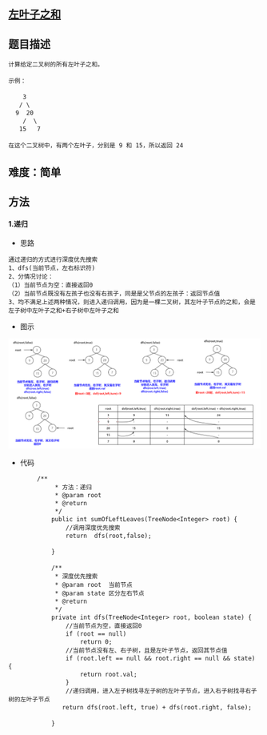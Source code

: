 ## [左叶子之和](https://leetcode-cn.com/problems/sum-of-left-leaves/)

## 题目描述
```
计算给定二叉树的所有左叶子之和。

示例：

    3
   / \
  9  20
    /  \
   15   7

在这个二叉树中，有两个左叶子，分别是 9 和 15，所以返回 24

```

## 难度：简单

## 方法

#### 1.递归

- 思路
```
通过递归的方式进行深度优先搜索
1、dfs(当前节点，左右标识符)
2、分情况讨论：
（1）当前节点为空：直接返回0
（2）当前节点既没有左孩子也没有右孩子，同是是父节点的左孩子：返回节点值
3、均不满足上述两种情况，则进入递归调用，因为是一棵二叉树，其左叶子节点的之和，会是左子树中左叶子之和+右子树中左叶子之和
```
- 图示

![LeftLeavesSum](https://github.com/LTYYTL/LeetCode_Daily/blob/master/src/com/leetcode/L0404/LeftLeavesSum.png)

- 代码

```java_holder_method_tree
        /**
             * 方法：递归
             * @param root
             * @return
             */
            public int sumOfLeftLeaves(TreeNode<Integer> root) {
                //调用深度优先搜索
                return  dfs(root,false);
        
            }
        
            /**
             * 深度优先搜索
             * @param root  当前节点
             * @param state 区分左右节点
             * @return
             */
            private int dfs(TreeNode<Integer> root, boolean state) {
                //当前节点为空，直接返回0
                if (root == null)
                    return 0;
                //当前节点没有左、右子树，且是左叶子节点，返回其节点值
                if (root.left == null && root.right == null && state) {
                    return root.val;
                }
                //递归调用，进入左子树找寻左子树的左叶子节点，进入右子树找寻右子树的左叶子节点
               return dfs(root.left, true) + dfs(root.right, false);
        
            }
```

